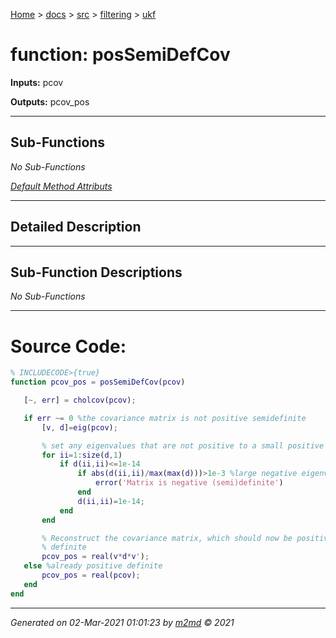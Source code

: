 [Home](../../../index.md) > [docs](../../../docs_index.md) > [src](../../src_index.md) > [filtering](../filtering_index.md) > [ukf](ukf_index.md)  

 
 # function: posSemiDefCov



**Inputs:** pcov

**Outputs:** pcov_pos

 ***

## Sub-Functions

*No Sub-Functions*

[*Default Method Attributs*](https://www.mathworks.com/help/matlab/matlab_oop/method-attributes.html)

 ***

## Detailed Description



 ***

## Sub-Function Descriptions

*No Sub-Functions*

 
 *** 

# Source Code:

 ```matlab 
 % INCLUDECODE>{true}
function pcov_pos = posSemiDefCov(pcov)

    [~, err] = cholcov(pcov);

    if err ~= 0 %the covariance matrix is not positive semidefinite
        [v, d]=eig(pcov);

        % set any eigenvalues that are not positive to a small positive number
        for ii=1:size(d,1)
            if d(ii,ii)<=1e-14
                if abs(d(ii,ii)/max(max(d)))>1e-3 %large negative eigenvalues
                    error('Matrix is negative (semi)definite')
                end
                d(ii,ii)=1e-14;
            end
        end

        % Reconstruct the covariance matrix, which should now be positive
        % definite
        pcov_pos = real(v*d*v');
    else %already positive definite
        pcov_pos = real(pcov);
    end
end
 
 ``` 
  
 ***

*Generated on 02-Mar-2021 01:01:23 by [m2md](https://github.com/crgnam-research/m2md) © 2021*